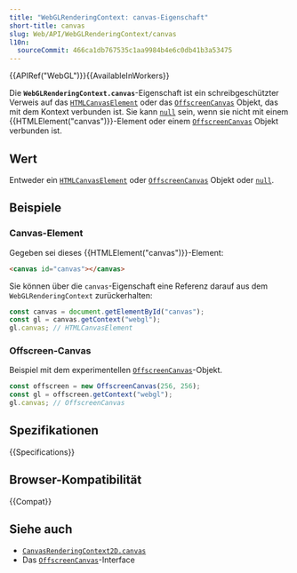 ```yaml
---
title: "WebGLRenderingContext: canvas-Eigenschaft"
short-title: canvas
slug: Web/API/WebGLRenderingContext/canvas
l10n:
  sourceCommit: 466ca1db767535c1aa9984b4e6c0db41b3a53475
---
```


{{APIRef("WebGL")}}{{AvailableInWorkers}}

Die **`WebGLRenderingContext.canvas`**-Eigenschaft ist ein schreibgeschützter
Verweis auf das [`HTMLCanvasElement`](/de/docs/Web/API/HTMLCanvasElement) oder das [`OffscreenCanvas`](/de/docs/Web/API/OffscreenCanvas)
Objekt, das mit dem Kontext verbunden ist. Sie kann [`null`](/de/docs/Web/JavaScript/Reference/Operators/null) sein, wenn sie nicht
mit einem {{HTMLElement("canvas")}}-Element oder einem [`OffscreenCanvas`](/de/docs/Web/API/OffscreenCanvas)
Objekt verbunden ist.

## Wert

Entweder ein [`HTMLCanvasElement`](/de/docs/Web/API/HTMLCanvasElement) oder [`OffscreenCanvas`](/de/docs/Web/API/OffscreenCanvas) Objekt oder
[`null`](/de/docs/Web/JavaScript/Reference/Operators/null).

## Beispiele

### Canvas-Element

Gegeben sei dieses {{HTMLElement("canvas")}}-Element:

```html
<canvas id="canvas"></canvas>
```

Sie können über die `canvas`-Eigenschaft eine Referenz darauf aus dem `WebGLRenderingContext` zurückerhalten:

```js
const canvas = document.getElementById("canvas");
const gl = canvas.getContext("webgl");
gl.canvas; // HTMLCanvasElement
```

### Offscreen-Canvas

Beispiel mit dem experimentellen [`OffscreenCanvas`](/de/docs/Web/API/OffscreenCanvas)-Objekt.

```js
const offscreen = new OffscreenCanvas(256, 256);
const gl = offscreen.getContext("webgl");
gl.canvas; // OffscreenCanvas
```

## Spezifikationen

{{Specifications}}

## Browser-Kompatibilität

{{Compat}}

## Siehe auch

- [`CanvasRenderingContext2D.canvas`](/de/docs/Web/API/CanvasRenderingContext2D/canvas)
- Das [`OffscreenCanvas`](/de/docs/Web/API/OffscreenCanvas)-Interface
